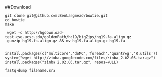 
##Download

```
git clone git@github.com:BenLangmead/bowtie.git
cd bowtie
make
```

```
 wget -c http://hgdownload-test.cse.ucsc.edu/goldenPath/hg19/bigZips/hg19.fa.align.gz
 gunzip hg19.fa.align.gz && mv hg19.fa.align.gz hg19.fa
```

```bowtie-build hg19.fa hg19
```

```
install.packages(c('multicore','doMC','foreach','quantreg','R.utils')) 
system("wget http://zinba.googlecode.com/files/zinba_2.02.03.tar.gz")
install.packages("zinba_2.02.03.tar.gz", repos=NULL) 

```
 
```
fastq-dump filename.sra
```

